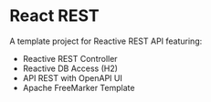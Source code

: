 # React REST

A template project for Reactive REST API featuring:

  * Reactive REST Controller
  * Reactive DB Access (H2)
  * API REST with OpenAPI UI 
  * Apache FreeMarker Template